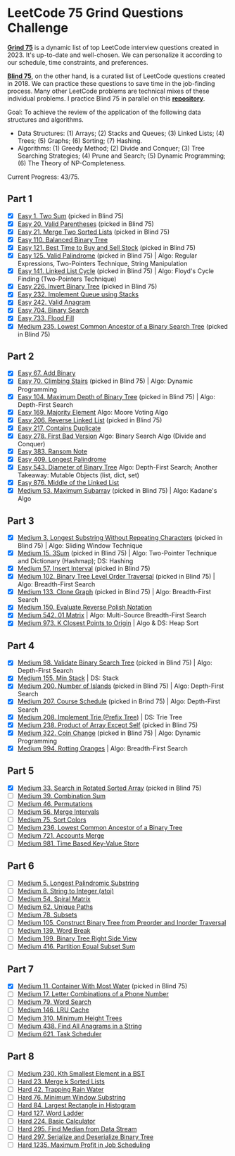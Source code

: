 # LeetCode 75 Grind Questions Challenge

[**Grind 75**](https://www.techinterviewhandbook.org/grind75) is a dynamic list of top LeetCode interview questions created in 2023. It's up-to-date and well-chosen. We can personalize it according to our schedule, time constraints, and preferences. 

[**Blind 75**](https://www.teamblind.com/post/New-Year-Gift---Curated-List-of-Top-75-LeetCode-Questions-to-Save-Your-Time-OaM1orEU), on the other hand, is a curated list of LeetCode questions created in 2018. We can practice these questions to save time in the job-finding process. Many other LeetCode problems are technical mixes of these individual problems. I practice Blind 75 in parallel on this [**repository**](https://github.com/open-minded13/2023_LeetCode_Blind_75_Questions_Challenge).

Goal: To achieve the review of the application of the following data structures and algorithms.

- Data Structures: (1) Arrays; (2) Stacks and Queues; (3) Linked Lists; (4) Trees; (5) Graphs; (6) Sorting; (7) Hashing.
- Algorithms: (1) Greedy Method; (2) Divide and Conquer; (3) Tree Searching Strategies; (4) Prune and Search; (5) Dynamic Programming; (6) The Theory of NP-Completeness.

Current Progress: 43/75.

## Part 1

- [x] [Easy 1. Two Sum](https://leetcode.com/problems/two-sum/) (picked in Blind 75)
- [x] [Easy 20. Valid Parentheses](https://leetcode.com/problems/valid-parentheses/) (picked in Blind 75)
- [x] [Easy 21. Merge Two Sorted Lists](https://leetcode.com/problems/merge-two-sorted-lists/) (picked in Blind 75)
- [x] [Easy 110. Balanced Binary Tree](https://leetcode.com/problems/balanced-binary-tree/)
- [x] [Easy 121. Best Time to Buy and Sell Stock](https://leetcode.com/problems/best-time-to-buy-and-sell-stock/) (picked in Blind 75)
- [x] [Easy 125. Valid Palindrome](https://leetcode.com/problems/valid-palindrome/) (picked in Blind 75) | Algo: Regular Expressions, Two-Pointers Technique, String Manipulation
- [x] [Easy 141. Linked List Cycle](https://leetcode.com/problems/linked-list-cycle/) (picked in Blind 75) | Algo: Floyd's Cycle Finding (Two-Pointers Technique)
- [x] [Easy 226. Invert Binary Tree](https://leetcode.com/problems/invert-binary-tree/) (picked in Blind 75)
- [x] [Easy 232. Implement Queue using Stacks](https://leetcode.com/problems/implement-queue-using-stacks/)
- [x] [Easy 242. Valid Anagram](https://leetcode.com/problems/valid-anagram/)
- [x] [Easy 704. Binary Search](https://leetcode.com/problems/binary-search/)
- [x] [Easy 733. Flood Fill](https://leetcode.com/problems/flood-fill/)
- [x] [Medium 235. Lowest Common Ancestor of a Binary Search Tree](https://leetcode.com/problems/lowest-common-ancestor-of-a-binary-search-tree/) (picked in Blind 75)

## Part 2

- [x] [Easy 67. Add Binary](https://leetcode.com/problems/add-binary/)
- [x] [Easy 70. Climbing Stairs](https://leetcode.com/problems/climbing-stairs/) (picked in Blind 75) | Algo: Dynamic Programming
- [x] [Easy 104. Maximum Depth of Binary Tree](https://leetcode.com/problems/maximum-depth-of-binary-tree/) (picked in Blind 75) | Algo: Depth-First Search
- [x] [Easy 169. Majority Element](https://leetcode.com/problems/majority-element/) Algo: Moore Voting Algo
- [x] [Easy 206. Reverse Linked List](https://leetcode.com/problems/reverse-linked-list/) (picked in Blind 75)
- [x] [Easy 217. Contains Duplicate](https://leetcode.com/problems/contains-duplicate/)
- [x] [Easy 278. First Bad Version](https://leetcode.com/problems/first-bad-version/) Algo: Binary Search Algo (Divide and Conquer)
- [x] [Easy 383. Ransom Note](https://leetcode.com/problems/ransom-note/)
- [x] [Easy 409. Longest Palindrome](https://leetcode.com/problems/longest-palindrome/)
- [x] [Easy 543. Diameter of Binary Tree](https://leetcode.com/problems/diameter-of-binary-tree/) Algo: Depth-First Search; Another Takeaway: Mutable Objects (list, dict, set)
- [x] [Easy 876. Middle of the Linked List](https://leetcode.com/problems/middle-of-the-linked-list/)
- [x] [Medium 53. Maximum Subarray](https://leetcode.com/problems/maximum-subarray/) (picked in Blind 75) | Algo: Kadane's Algo

## Part 3

- [x] [Medium 3. Longest Substring Without Repeating Characters](https://leetcode.com/problems/longest-substring-without-repeating-characters/) (picked in Blind 75) | Algo: Sliding Window Technique
- [x] [Medium 15. 3Sum](https://leetcode.com/problems/3sum/) (picked in Blind 75) | Algo: Two-Pointer Technique and Dictionary (Hashmap); DS: Hashing
- [x] [Medium 57. Insert Interval](https://leetcode.com/problems/insert-interval/) (picked in Blind 75)
- [x] [Medium 102. Binary Tree Level Order Traversal](https://leetcode.com/problems/binary-tree-level-order-traversal/) (picked in Blind 75) | Algo: Breadth-First Search
- [x] [Medium 133. Clone Graph](https://leetcode.com/problems/clone-graph/) (picked in Blind 75) | Algo: Breadth-First Search
- [x] [Medium 150. Evaluate Reverse Polish Notation](https://leetcode.com/problems/evaluate-reverse-polish-notation/)
- [x] [Medium 542. 01 Matrix](https://leetcode.com/problems/01-matrix/) | Algo: Multi-Source Breadth-First Search
- [x] [Medium 973. K Closest Points to Origin](https://leetcode.com/problems/k-closest-points-to-origin/) | Algo & DS: Heap Sort

## Part 4

- [x] [Medium 98. Validate Binary Search Tree](https://leetcode.com/problems/validate-binary-search-tree/) (picked in Blind 75) | Algo: Depth-First Search
- [x] [Medium 155. Min Stack](https://leetcode.com/problems/min-stack/) | DS: Stack
- [x] [Medium 200. Number of Islands](https://leetcode.com/problems/number-of-islands/) (picked in Blind 75) | Algo: Depth-First Search
- [x] [Medium 207. Course Schedule](https://leetcode.com/problems/course-schedule/) (picked in Brind 75) | Algo: Depth-First Search
- [x] [Medium 208. Implement Trie (Prefix Tree)](https://leetcode.com/problems/implement-trie-prefix-tree/) | DS: Trie Tree
- [x] [Medium 238. Product of Array Except Self](https://leetcode.com/problems/product-of-array-except-self/) (picked in Blind 75)
- [x] [Medium 322. Coin Change](https://leetcode.com/problems/coin-change/) (picked in Blind 75) | Algo: Dynamic Programming
- [x] [Medium 994. Rotting Oranges](https://leetcode.com/problems/rotting-oranges/) | Algo: Breadth-First Search

## Part 5

- [x] [Medium 33. Search in Rotated Sorted Array](https://leetcode.com/problems/search-in-rotated-sorted-array/) (picked in Blind 75)
- [ ] [Medium 39. Combination Sum](https://leetcode.com/problems/combination-sum/)
- [ ] [Medium 46. Permutations](https://leetcode.com/problems/permutations/)
- [ ] [Medium 56. Merge Intervals](https://leetcode.com/problems/merge-intervals/)
- [ ] [Medium 75. Sort Colors](https://leetcode.com/problems/sort-colors/)
- [ ] [Medium 236. Lowest Common Ancestor of a Binary Tree](https://leetcode.com/problems/lowest-common-ancestor-of-a-binary-tree/)
- [ ] [Medium 721. Accounts Merge](https://leetcode.com/problems/accounts-merge/)
- [ ] [Medium 981. Time Based Key-Value Store](https://leetcode.com/problems/time-based-key-value-store/)

## Part 6

- [ ] [Medium 5. Longest Palindromic Substring](https://leetcode.com/problems/longest-palindromic-substring/)
- [ ] [Medium 8. String to Integer (atoi)](https://leetcode.com/problems/string-to-integer-atoi/)
- [ ] [Medium 54. Spiral Matrix](https://leetcode.com/problems/spiral-matrix/)
- [ ] [Medium 62. Unique Paths](https://leetcode.com/problems/unique-paths/)
- [ ] [Medium 78. Subsets](https://leetcode.com/problems/subsets/)
- [ ] [Medium 105. Construct Binary Tree from Preorder and Inorder Traversal](https://leetcode.com/problems/construct-binary-tree-from-preorder-and-inorder-traversal/)
- [ ] [Medium 139. Word Break](https://leetcode.com/problems/word-break/)
- [ ] [Medium 199. Binary Tree Right Side View](https://leetcode.com/problems/binary-tree-right-side-view/)
- [ ] [Medium 416. Partition Equal Subset Sum](https://leetcode.com/problems/partition-equal-subset-sum/)

## Part 7

- [x] [Medium 11. Container With Most Water](https://leetcode.com/problems/container-with-most-water/) (picked in Blind 75)
- [ ] [Medium 17. Letter Combinations of a Phone Number](https://leetcode.com/problems/letter-combinations-of-a-phone-number/)
- [ ] [Medium 79. Word Search](https://leetcode.com/problems/word-search/)
- [ ] [Medium 146. LRU Cache](https://leetcode.com/problems/lru-cache/)
- [ ] [Medium 310. Minimum Height Trees](https://leetcode.com/problems/minimum-height-trees/)
- [ ] [Medium 438. Find All Anagrams in a String](https://leetcode.com/problems/find-all-anagrams-in-a-string/)
- [ ] [Medium 621. Task Scheduler](https://leetcode.com/problems/task-scheduler/)

## Part 8

- [ ] [Medium 230. Kth Smallest Element in a BST](https://leetcode.com/problems/kth-smallest-element-in-a-bst/)
- [ ] [Hard 23. Merge k Sorted Lists](https://leetcode.com/problems/merge-k-sorted-lists/)
- [ ] [Hard 42. Trapping Rain Water](https://leetcode.com/problems/trapping-rain-water/)
- [ ] [Hard 76. Minimum Window Substring](https://leetcode.com/problems/minimum-window-substring/)
- [ ] [Hard 84. Largest Rectangle in Histogram](https://leetcode.com/problems/largest-rectangle-in-histogram/)
- [ ] [Hard 127. Word Ladder](https://leetcode.com/problems/word-ladder/)
- [ ] [Hard 224. Basic Calculator](https://leetcode.com/problems/basic-calculator/)
- [ ] [Hard 295. Find Median from Data Stream](https://leetcode.com/problems/find-median-from-data-stream/)
- [ ] [Hard 297. Serialize and Deserialize Binary Tree](https://leetcode.com/problems/serialize-and-deserialize-binary-tree/)
- [ ] [Hard 1235. Maximum Profit in Job Scheduling](https://leetcode.com/problems/maximum-profit-in-job-scheduling/)

